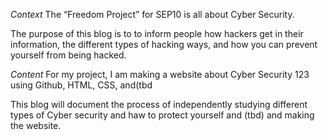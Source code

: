 *Context*
The “Freedom Project” for SEP10 is all about Cyber Security.

The purpose of this blog is to to inform people how hackers get in their information, the different types of hacking ways, and how you can prevent yourself from being hacked.

*Content*
For my project, I am making a website about Cyber Security 123 using Github, HTML, CSS, and(tbd

This blog will document the process of independently studying different types of Cyber security and haw to protect yourself and (tbd) and making the website.
